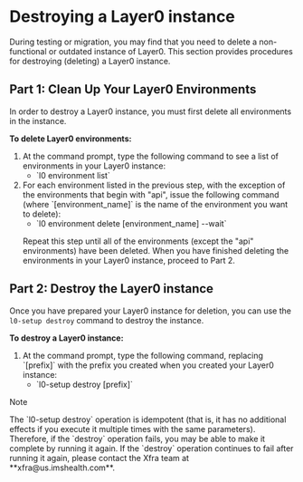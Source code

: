 # Destroying a Layer0 instance

During testing or migration, you may find that you need to delete a non-functional or outdated instance of Layer0. This section provides procedures for destroying (deleting) a Layer0 instance.

## Part 1: Clean Up Your Layer0 Environments
In order to destroy a Layer0 instance, you must first delete all environments in the instance.

**To delete Layer0 environments:**
<ol>
  <li>At the command prompt, type the following command to see a list of environments in your Layer0 instance:
    <ul>
      <li class="command">`l0 environment list`</li>
    </ul>

  <li>For each environment listed in the previous step, with the exception of the environments that begin with "api", issue the following command (where `[environment_name]` is the name of the environment you want to delete):
    <ul>
      <li class="command">`l0 environment delete [environment_name] --wait`</li>
    </ul>

  Repeat this step until all of the environments (except the "api" environments) have been deleted. When you have finished deleting the environments in your Layer0 instance, proceed to Part 2.
  </li>
</ol>

## Part 2: Destroy the Layer0 instance
Once you have prepared your Layer0 instance for deletion, you can use the `l0-setup destroy` command to destroy the instance.

**To destroy a Layer0 instance:**
<ol>
  <li>At the command prompt, type the following command, replacing `[prefix]` with the prefix you created when you created your Layer0 instance:
    <ul>
      <li class="command">`l0-setup destroy [prefix]`</li>
    </ul>
  </li>
</ol>
<div class="admonition note">
  <p class="admonition-title">Note</p>
  <p>The `l0-setup destroy` operation is idempotent (that is, it has no additional effects if you execute it multiple times with the same parameters). Therefore, if the `destroy` operation fails, you may be able to make it complete by running it again. If the `destroy` operation continues to fail after running it again, please contact the Xfra team at **xfra@us.imshealth.com**.</p>
</div>
